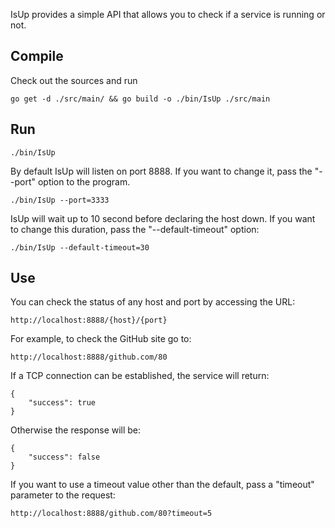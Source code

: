 IsUp provides a simple API that allows you to check if a service is running or not.

Compile
-------
Check out the sources and run

    go get -d ./src/main/ && go build -o ./bin/IsUp ./src/main
    
Run
---

    ./bin/IsUp
    
By default IsUp will listen on port 8888. If you want to change it, pass the "--port" option to the program.

    ./bin/IsUp --port=3333
    
IsUp will wait up to 10 second before declaring the host down. 
If you want to change this duration, pass the "--default-timeout" option:

    ./bin/IsUp --default-timeout=30
    
Use
---

You can check the status of any host and port by accessing the URL:
    
    http://localhost:8888/{host}/{port}
    
For example, to check the GitHub site go to:

    http://localhost:8888/github.com/80
    
If a TCP connection can be established, the service will return:

    {
        "success": true
    }
    
Otherwise the response will be:

    {
        "success": false
    }
    
If you want to use a timeout value other than the default, pass a "timeout"
parameter to the request:

    http://localhost:8888/github.com/80?timeout=5
    